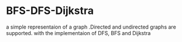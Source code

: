 # BFS-DFS-Dijkstra
a simple representaion of a graph .Directed and undirected graphs are supported.
with the implementaion of DFS, BFS and Dijkstra 
